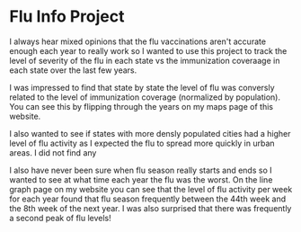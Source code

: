 # Flu Info Project 

I always hear mixed opinions that the flu vaccinations aren't accurate enough each year to really work so I wanted to use this project to track the level of severity of the flu in each state vs the immunization coveraage in each state over the last few years. 

I was impressed to find that state by state the level of flu was conversly related to the level of immunization coverage (normalized by population). You can see this by flipping through the years on my maps page of this website.

I also wanted to see if states with more densly populated cities had a higher level of flu activity as I expected the flu to spread more quickly in urban areas. I did not find any 

I also have never been sure when flu season really starts and ends so I wanted to see at what time each year the flu was the worst. On the line graph page on my website you can see that the level of flu activity per week for each year found that flu season frequently between the 44th week and the 8th week of the next year. I was also surprised that there was frequently a second peak of flu levels!
